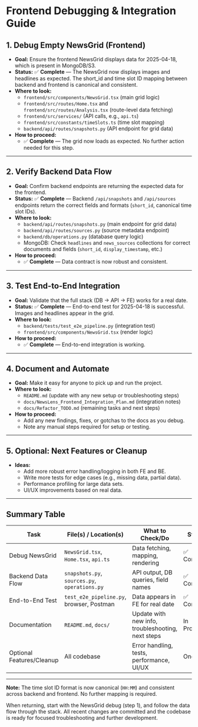 # Frontend Debugging & Integration Guide

## 1. Debug Empty NewsGrid (Frontend)
- **Goal:** Ensure the frontend NewsGrid displays data for 2025-04-18, which is present in MongoDB/S3.
- **Status:** ✅ **Complete** — The NewsGrid now displays images and headlines as expected. The short_id and time slot ID mapping between backend and frontend is canonical and consistent.
- **Where to look:**
  - `frontend/src/components/NewsGrid.tsx` (main grid logic)
  - `frontend/src/routes/Home.tsx` and `frontend/src/routes/Analysis.tsx` (route-level data fetching)
  - `frontend/src/services/` (API calls, e.g., `api.ts`)
  - `frontend/src/constants/timeSlots.ts` (time slot mapping)
  - `backend/api/routes/snapshots.py` (API endpoint for grid data)
- **How to proceed:**
  - ✅ **Complete** — The grid now loads as expected. No further action needed for this step.

---

## 2. Verify Backend Data Flow
- **Goal:** Confirm backend endpoints are returning the expected data for the frontend.
- **Status:** ✅ **Complete** — Backend `/api/snapshots` and `/api/sources` endpoints return the correct fields and formats (`short_id`, canonical time slot IDs).
- **Where to look:**
  - `backend/api/routes/snapshots.py` (main endpoint for grid data)
  - `backend/api/routes/sources.py` (source metadata endpoint)
  - `backend/db/operations.py` (database query logic)
  - MongoDB: Check `headlines` and `news_sources` collections for correct documents and fields (`short_id`, `display_timestamp`, etc.)
- **How to proceed:**
  - ✅ **Complete** — Data contract is now robust and consistent.

---

## 3. Test End-to-End Integration
- **Goal:** Validate that the full stack (DB → API → FE) works for a real date.
- **Status:** ✅ **Complete** — End-to-end test for 2025-04-18 is successful. Images and headlines appear in the grid.
- **Where to look:**
  - `backend/tests/test_e2e_pipeline.py` (integration test)
  - `frontend/src/components/NewsGrid.tsx` (render logic)
- **How to proceed:**
  - ✅ **Complete** — End-to-end integration is working.

---

## 4. Document and Automate
- **Goal:** Make it easy for anyone to pick up and run the project.
- **Where to look:**
  - `README.md` (update with any new setup or troubleshooting steps)
  - `docs/NewsLens_Frontend_Integration_Plan.md` (integration notes)
  - `docs/Refactor_TODO.md` (remaining tasks and next steps)
- **How to proceed:**
  - Add any new findings, fixes, or gotchas to the docs as you debug.
  - Note any manual steps required for setup or testing.

---

## 5. Optional: Next Features or Cleanup
- **Ideas:**
  - Add more robust error handling/logging in both FE and BE.
  - Write more tests for edge cases (e.g., missing data, partial data).
  - Performance profiling for large data sets.
  - UI/UX improvements based on real data.

---

## Summary Table

| Task                        | File(s) / Location(s)                                 | What to Check/Do                                  | Status      |
|-----------------------------|------------------------------------------------------|---------------------------------------------------|-------------|
| Debug NewsGrid              | `NewsGrid.tsx`, `Home.tsx`, `api.ts`                 | Data fetching, mapping, rendering                 | ✅ Complete |
| Backend Data Flow           | `snapshots.py`, `sources.py`, `operations.py`        | API output, DB queries, field names               | ✅ Complete |
| End-to-End Test             | `test_e2e_pipeline.py`, browser, Postman             | Data appears in FE for real date                  | ✅ Complete |
| Documentation               | `README.md`, `docs/`                                 | Update with new info, troubleshooting, next steps | In Progress |
| Optional Features/Cleanup   | All codebase                                         | Error handling, tests, performance, UI/UX         | Ongoing     |

---

**Note:** The time slot ID format is now canonical (`HH:MM`) and consistent across backend and frontend. No further mapping is required.

When returning, start with the NewsGrid debug (step 1), and follow the data flow through the stack. All recent changes are committed and the codebase is ready for focused troubleshooting and further development. 
